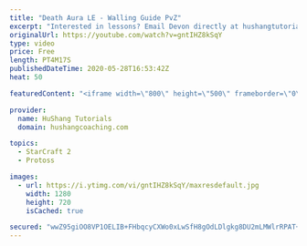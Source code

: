 ```yaml
---
title: "Death Aura LE - Walling Guide PvZ"
excerpt: "Interested in lessons? Email Devon directly at hushangtutorials@outlook.com ------------------------------------------------------------------------------------------------------- Want to support HuShang Tutorials directly? Patreon is a website where you can contribute a monthly donation that will help"
originalUrl: https://youtube.com/watch?v=gntIHZ8kSqY
type: video
price: Free
length: PT4M17S
publishedDateTime: 2020-05-28T16:53:42Z
heat: 50

featuredContent: "<iframe width=\"800\" height=\"500\" frameborder=\"0\" src=\"https://www.youtube.com/embed/gntIHZ8kSqY\" allow=\"accelerometer; autoplay; encrypted-media; gyroscope; picture-in-picture\" allowfullscreen></iframe>"

provider:
  name: HuShang Tutorials
  domain: hushangcoaching.com

topics:
  - StarCraft 2
  - Protoss

images:
  - url: https://i.ytimg.com/vi/gntIHZ8kSqY/maxresdefault.jpg
    width: 1280
    height: 720
    isCached: true

secured: "wwZ95giOO8VP1OELIB+FHbqcyCXWo0xLwSfH8gOdLDlgkg8DU2mLMWlrRPAT+BNu86v00/mKIZc9v+8hUZv9NW9eUkYI4/tgCIW72oLtyoaHueCiuf6/J8lOLh3JpwF8u7QGSc9PEKY7b6U9Wky1AcBzNrXKJgVazRtSs47qY1uVDSoVVev/FaICGHQRQPFb/ZHKln/TMWxMMBvDkamshBkdcPnxKgw9g43FRMGUmB9CROU8ZyyBR+usCVWXp/3z5HuryUM5qRhPTvalcXelfQ//ptiXquKAuFbEL23zKh8iFcdcjGuGgu/45r+WH1XNbTdM6biwDNqWb6UzRBKdsrFIcDt7ToRcg7voS7qfvYo5GXQ95J5PKMau4yrN9i0CmaGzKBwi8SLwrlzfPSkEIOLlsVX3ugaxpJMPJEOjfnI=;RWXUd4vT52KuY5HsF8xueQ=="
---
```


